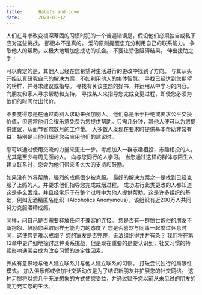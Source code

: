 ```yaml
---
title:      Habits and Love
date:       2021-03-12
---
```


人们在寻求改变根深蒂固的习惯时犯的一个普遍错误是，假设他们必须独自或私下应对这些挑战。 那根本不是真的。 爱的原则提醒您充分利用自己的联系能力。 争取他人的帮助，以极大地增加您成功的机会。 不要让骄傲阻碍结果。 伸出援助之手！

可以肯定的是，其他人已经在您希望对生活进行的更改中找到了方向。 与其从头开始认真研究自己的解决方案，不如利用他人的集体智慧。 寻找已经达到您期望的榜样，并寻求建议或指导。 寻找有关该主题的好书，并运用从中学习的内容。 向朋友和家人寻求帮助和支持。 寻找某人来指导您完成变更过程，即使您必须为他们的时间付出代价。

不要觉得您是在通过向别人求助来强加别人。 他们总是乐于拒绝或要求公平交换价值，但通常他们会很乐意免费为您提供帮助。只需几分钟，其他人便可以为您提供建议，从而节省您数月的工作量。 大多数人发现在要求时提供基本帮助非常有益，特别是当他们知道您会应用他们的建议时。

您可以通过使用交流的力量来更进一步。考虑加入一群志趣相投，志趣相投的人，尤其是至少每周见面的人。 向与您同行的人学习。 当您通过这样的群体与陌生人建立联系时，您会为他们带来多么大的支持和鼓励。

如果没有外界帮助，强烈的成瘾很少被克服。 最好的解决方案之一是找到已经克服了上瘾的人，并要求他们指导您完成戒烟过程。 成功进行此类更改的人都知道这是多么困难，并且经常乐于在整个过程中为他人提供帮助。这是许多组织的基础，例如无酒精匿名组织（Alcoholics Anonymous），该组织有近200万人共同努力克服酒精成瘾。

同样，问自己是否需要释放任何不兼容的连接。 您是否有一群愤世嫉俗的朋友不断抱怨，鼓励您采取同样无能为力的态度？ 您是否喜欢与同事一起度过休息时间，这使您更难以戒烟？ 您的室友是否完整，无法组织得井井有条？ 我们将在第12章中更详细地探讨这种关系挑战，但是现在重要的是要认识到，社交习惯的持续影响通常会成为改变习惯的决定性因素。

养成有意识地与他人建立联系并与他人建立联系的习惯。 打破尝试独行的局限性模式。 加入俱乐部或参加社交活动仅是为了结识新朋友并扩展您的社交网络。 这种习惯将以您几乎无法想象的方式使您受益，并通过赋予您以前从未见过的朋友的能力充实您的生活。

